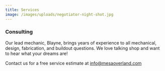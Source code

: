 ```yaml
---
title: Services
image: /images/uploads/negotiator-night-shot.jpg
---
```


### Consulting

Our lead mechanic, Blayne, brings years of experience to all mechanical, design, fabrication, and buildout questions. We love talking shop and want to hear what your dreams are!

Contact us for a free service estimate at info@mesaoverland.com
